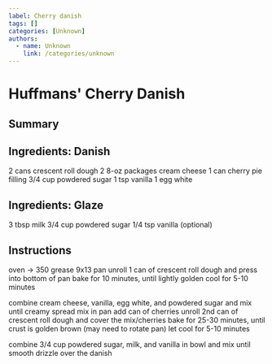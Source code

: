 ```yaml
---
label: Cherry danish
tags: []
categories: [Unknown]
authors:
  - name: Unknown
    link: /categories/unknown
---
```


# Huffmans' Cherry Danish

## Summary

## Ingredients: Danish
2 cans crescent roll dough
2 8-oz packages cream cheese
1 can cherry pie filling
3/4 cup powdered sugar
1 tsp vanilla
1 egg white

## Ingredients: Glaze
3 tbsp milk
3/4 cup powdered sugar
1/4 tsp vanilla (optional)

## Instructions
oven -> 350
grease 9x13 pan
unroll 1 can of crescent roll dough and press into bottom of pan
bake for 10 minutes, until lightly golden
cool for 5-10 minutes

combine cream cheese, vanilla, egg white, and powdered sugar and mix until creamy
spread mix in pan
add can of cherries
unroll 2nd can of crescent roll dough and cover the mix/cherries
bake for 25-30 minutes, until crust is golden brown (may need to rotate pan)
let cool for 5-10 minutes

combine 3/4 cup powdered sugar, milk, and vanilla in bowl and mix until smooth
drizzle over the danish
